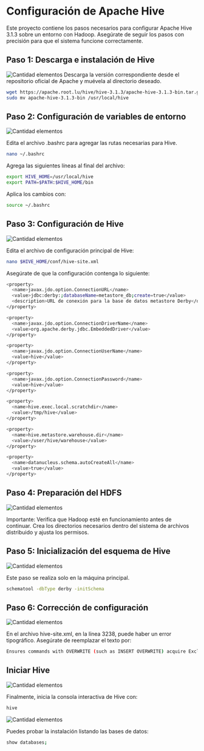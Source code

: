 # Configuración de Apache Hive

Este proyecto contiene los pasos necesarios para configurar Apache Hive 3.1.3 sobre un entorno con Hadoop. Asegúrate de seguir los pasos con precisión para que el sistema funcione correctamente.

## Paso 1: Descarga e instalación de Hive
![Cantidad elementos](Imagenes/Descargar_hive.png)
Descarga la versión correspondiente desde el repositorio oficial de Apache y muévela al directorio deseado.

```bash
wget https://apache.root.lu/hive/hive-3.1.3/apache-hive-3.1.3-bin.tar.gz
sudo mv apache-hive-3.1.3-bin /usr/local/hive
```
## Paso 2: Configuración de variables de entorno
![Cantidad elementos](Imagenes/Configurar_Bash.png)

Edita el archivo .bashrc para agregar las rutas necesarias para Hive.
```bash
nano ~/.bashrc
```
Agrega las siguientes líneas al final del archivo:

```bash
export HIVE_HOME=/usr/local/hive
export PATH=$PATH:$HIVE_HOME/bin
```
Aplica los cambios con:

```bash
source ~/.bashrc
```
## Paso 3: Configuración de Hive

![Cantidad elementos](Imagenes/Agregar_hivesitexml.png)

Edita el archivo de configuración principal de Hive:
```bash
nano $HIVE_HOME/conf/hive-site.xml
```
Asegúrate de que la configuración contenga lo siguiente:

```bash
<property>
  <name>javax.jdo.option.ConnectionURL</name>
  <value>jdbc:derby:;databaseName=metastore_db;create=true</value>
  <description>URL de conexión para la base de datos metastore Derby</description>
</property>

<property>
  <name>javax.jdo.option.ConnectionDriverName</name>
  <value>org.apache.derby.jdbc.EmbeddedDriver</value>
</property>

<property>
  <name>javax.jdo.option.ConnectionUserName</name>
  <value>hive</value>
</property>

<property>
  <name>javax.jdo.option.ConnectionPassword</name>
  <value>hive</value>
</property>

<property>
  <name>hive.exec.local.scratchdir</name>
  <value>/tmp/hive</value>
</property>

<property>
  <name>hive.metastore.warehouse.dir</name>
  <value>/user/hive/warehouse</value>
</property>

<property>
  <name>datanucleus.schema.autoCreateAll</name>
  <value>true</value>
</property>
```
## Paso 4: Preparación del HDFS

![Cantidad elementos](Imagenes/AsegurarClusterON.png)

Importante: Verifica que Hadoop esté en funcionamiento antes de continuar.
Crea los directorios necesarios dentro del sistema de archivos distribuido y ajusta los permisos.
## Paso 5: Inicialización del esquema de Hive
![Cantidad elementos](Imagenes/schemaltools.png)

Este paso se realiza solo en la máquina principal.
```bash
schematool -dbType derby -initSchema
```
## Paso 6: Corrección de configuración
![Cantidad elementos](Imagenes/SitioError.png)

En el archivo hive-site.xml, en la línea 3238, puede haber un error tipográfico. Asegúrate de reemplazar el texto por:
```bash
Ensures commands with OVERWRITE (such as INSERT OVERWRITE) acquire Exclusive locks for transactional tables.
```
## Iniciar Hive
![Cantidad elementos](Imagenes/HiveTrue.png)

Finalmente, inicia la consola interactiva de Hive con:

```bash
hive
```

![Cantidad elementos](Imagenes/ComandosHive.png)

Puedes probar la instalación listando las bases de datos:

```bash
show databases;
```